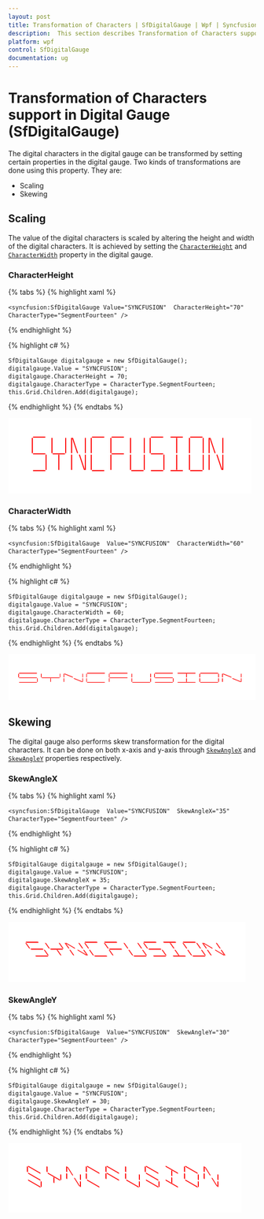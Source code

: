 ```yaml
---
layout: post
title: Transformation of Characters | SfDigitalGauge | Wpf | Syncfusion
description:  This section describes Transformation of Characters support in WPF SfDigitalGauge control with its customization.
platform: wpf
control: SfDigitalGauge
documentation: ug
---
```


# Transformation of Characters support in Digital Gauge (SfDigitalGauge)

The digital characters in the digital gauge can be transformed by setting certain properties in the digital gauge. Two kinds of transformations are done using this property. They are:

* Scaling
* Skewing

## Scaling

The value of the digital characters is scaled by altering the height and width of the digital characters. It is achieved by setting the [`CharacterHeight`](https://help.syncfusion.com/cr/wpf/Syncfusion.UI.Xaml.Gauges.SfDigitalGauge.html#Syncfusion_UI_Xaml_Gauges_SfDigitalGauge_CharacterHeight) and [`CharacterWidth`](https://help.syncfusion.com/cr/wpf/Syncfusion.UI.Xaml.Gauges.SfDigitalGauge.html#Syncfusion_UI_Xaml_Gauges_SfDigitalGauge_CharacterWidth) property in the digital gauge.

### CharacterHeight

{% tabs %}
{% highlight xaml %}

    <syncfusion:SfDigitalGauge Value="SYNCFUSION"  CharacterHeight="70"
    CharacterType="SegmentFourteen" />

{% endhighlight %}

{% highlight c# %}

    SfDigitalGauge digitalgauge = new SfDigitalGauge();
    digitalgauge.Value = "SYNCFUSION";
    digitalgauge.CharacterHeight = 70;
    digitalgauge.CharacterType = CharacterType.SegmentFourteen;
    this.Grid.Children.Add(digitalgauge);

{% endhighlight %}
{% endtabs %}

![Digital Gauge Value with CharacterHeight](Transformation-of-Characters_images/Transformation-of-Characters_img1.png)

### CharacterWidth

{% tabs %}
{% highlight xaml %}

    <syncfusion:SfDigitalGauge  Value="SYNCFUSION"  CharacterWidth="60"
    CharacterType="SegmentFourteen" />

{% endhighlight %}

{% highlight c# %}

    SfDigitalGauge digitalgauge = new SfDigitalGauge();
    digitalgauge.Value = "SYNCFUSION";
    digitalgauge.CharacterWidth = 60;
    digitalgauge.CharacterType = CharacterType.SegmentFourteen;
    this.Grid.Children.Add(digitalgauge);
    
{% endhighlight %}
{% endtabs %}

![Digital Gauge Value with CharacterWidth](Transformation-of-Characters_images/Transformation-of-Characters_img2.png)

## Skewing

The digital gauge also performs skew transformation for the digital characters. It can be done on both x-axis and y-axis through [`SkewAngleX`](https://help.syncfusion.com/cr/wpf/Syncfusion.UI.Xaml.Gauges.SfDigitalGauge.html#Syncfusion_UI_Xaml_Gauges_SfDigitalGauge_SkewAngleX) and [`SkewAngleY`](https://help.syncfusion.com/cr/wpf/Syncfusion.UI.Xaml.Gauges.SfDigitalGauge.html#Syncfusion_UI_Xaml_Gauges_SfDigitalGauge_SkewAngleY) properties respectively.

### SkewAngleX

{% tabs %}
{% highlight xaml %}

    <syncfusion:SfDigitalGauge  Value="SYNCFUSION"  SkewAngleX="35"
    CharacterType="SegmentFourteen" />

{% endhighlight %}

{% highlight c# %}

    SfDigitalGauge digitalgauge = new SfDigitalGauge();
    digitalgauge.Value = "SYNCFUSION";
    digitalgauge.SkewAngleX = 35;
    digitalgauge.CharacterType = CharacterType.SegmentFourteen;
    this.Grid.Children.Add(digitalgauge);

{% endhighlight %}
{% endtabs %}

![Digital Gauge Value with SkewAngleX](Transformation-of-Characters_images/Transformation-of-Characters_img3.png)

### SkewAngleY

{% tabs %}
{% highlight xaml %}

    <syncfusion:SfDigitalGauge  Value="SYNCFUSION"  SkewAngleY="30"
    CharacterType="SegmentFourteen" />   

{% endhighlight %}

{% highlight c# %}

    SfDigitalGauge digitalgauge = new SfDigitalGauge();
    digitalgauge.Value = "SYNCFUSION";
    digitalgauge.SkewAngleY = 30;
    digitalgauge.CharacterType = CharacterType.SegmentFourteen;
    this.Grid.Children.Add(digitalgauge);

{% endhighlight %}
{% endtabs %}

![Digital Gauge Value with SkewAngleY](Transformation-of-Characters_images/Transformation-of-Characters_img4.png)
